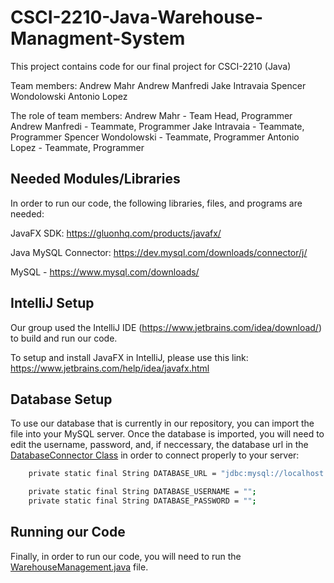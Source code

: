 # CSCI-2210-Java-Warehouse-Managment-System
This project contains code for our final project for CSCI-2210 (Java)

Team members:
Andrew Mahr
Andrew Manfredi
Jake Intravaia
Spencer Wondolowski
Antonio Lopez


The role of team members:
Andrew Mahr - Team Head, Programmer
Andrew Manfredi - Teammate, Programmer
Jake Intravaia - Teammate, Programmer
Spencer Wondolowski - Teammate, Programmer
Antonio Lopez - Teammate, Programmer


## Needed Modules/Libraries
In order to run our code, the following libraries, files, and programs are needed:

JavaFX SDK: https://gluonhq.com/products/javafx/

Java MySQL Connector: https://dev.mysql.com/downloads/connector/j/

MySQL - https://www.mysql.com/downloads/

## IntelliJ Setup 
Our group used the IntelliJ IDE (https://www.jetbrains.com/idea/download/) to build and run our code. 

To setup and install JavaFX in IntelliJ, please use this link: https://www.jetbrains.com/help/idea/javafx.html

## Database Setup
To use our database that is currently in our repository, you can import the file into your MySQL server. Once the database is imported, you will need to edit the username, password, and, if neccessary, the database url in the [DatabaseConnector Class](DatabaseConnector.java) in order to connect properly to your server:

```bash
    private static final String DATABASE_URL = "jdbc:mysql://localhost:3306/wmdb";

    private static final String DATABASE_USERNAME = "";
    private static final String DATABASE_PASSWORD = "";
```


## Running our Code
Finally, in order to run our code, you will need to run the [WarehouseManagement.java](WarehouseManagement.java) file.
